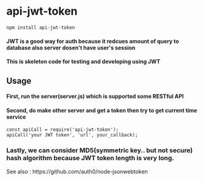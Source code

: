 # api-jwt-token
``` 
npm install api-jwt-token
```

<h4> JWT is a good way for auth because it redcues amount of query to database also server dosen't have user's session
<h4> This is skeleton code for testing and developing using JWT </h4>


<h2> Usage </h2>
<h4> First, run the server(server.js) which is supported some RESTful API </h4>
<h4> Second, do make other server and get a token then try to get current time service </h4>


```
const apiCall = require('api-jwt-token');
apiCall('your JWT token', 'url', your_callback);
```

<h3> Lastly, we can consider MD5(symmetric key.. but not secure) hash algorithm because JWT token length is very long.
  
  </h3>

<p> See also : https://github.com/auth0/node-jsonwebtoken </p>
